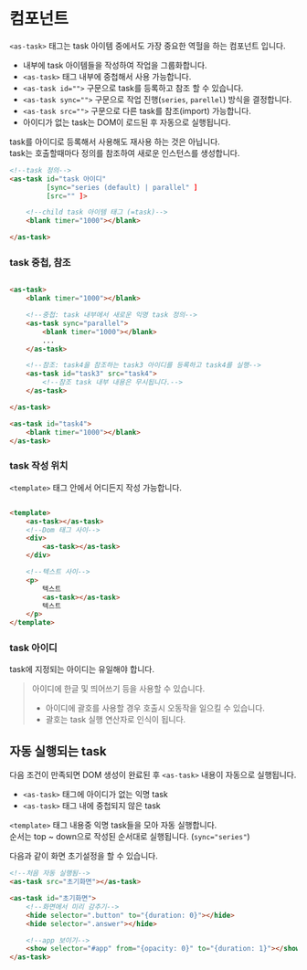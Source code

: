 # **<as-task>** 컴포넌트

`<as-task>` 태그는 task 아이템 중에서도 가장 중요한 역헐을 하는 컴포넌트 입니다.

* 내부에 task 아이템들을 작성하여 작업을 그룹화합니다.
* `<as-task>` 태그 내부에 중첩해서 사용 가능합니다.
* `<as-task id="">` 구문으로 task를 등록하고 참조 할 수 있습니다.
* `<as-task sync="">` 구문으로 작업 진행(`series`, `parellel`) 방식을 결정합니다.
* `<as-task src="">` 구문으로 다른 task를 참조(import) 가능합니다.
* 아이디가 없는 task는 DOM이 로드된 후 자동으로 실행됩니다.

task를 아이디로 등록해서 사용해도 재사용 하는 것은 아닙니다.  
task는 호출할때마다 정의를 참조하여 새로운 인스턴스를 생성합니다.

```html
<!--task 정의-->
<as-task id="task 아이디"
         [sync="series (default) | parallel" ]
         [src="" ]>

    <!--child task 아이템 태그 (=task)-->
    <blank timer="1000"></blank>

</as-task>
```

### task 중첩, 참조

```html

<as-task>
    <blank timer="1000"></blank>

    <!--중첩: task 내부에서 새로운 익명 task 정의-->
    <as-task sync="parallel">
        <blank timer="1000"></blank>
        ...
    </as-task>

    <!--참조: task4을 참조하는 task3 아이디를 등록하고 task4를 실행-->
    <as-task id="task3" src="task4">
        <!--참조 task 내부 내용은 무시됩니다.-->
    </as-task>

</as-task>

<as-task id="task4">
    <blank timer="1000"></blank>
</as-task>
```

### task 작성 위치

`<template>` 태그 안에서 어디든지 작성 가능합니다.

```html

<template>
    <as-task></as-task>
    <!--Dom 태그 사이-->
    <div>
        <as-task></as-task>
    </div>

    <!--텍스트 사이-->
    <p>
        텍스트
        <as-task></as-task>
        텍스트
    </p>
</template>
```

### task 아이디

task에 지정되는 아이디는 유일해야 합니다.

> 아이디에 한글 및 띄어쓰기 등을 사용할 수 있습니다.
> * 아이디에 괄호를 사용할 경우 호출시 오동작을 일으킬 수 있습니다.
> * 괄호는 task 실행 연산자로 인식이 됩니다.


## 자동 실행되는 task

다음 조건이 만족되면 DOM 생성이 완료된 후 `<as-task>` 내용이 자동으로 실행됩니다.

* `<as-task>` 태그에 아이디가 없는 익명 task
* `<as-task>` 태그 내에 중첩되지 않은 task

`<template>` 태그 내용중 익명 task들을 모아 자동 실행합니다.  
순서는 top ~ down으로 작성된 순서대로 실행됩니다. (`sync="series"`)

다음과 같이 화면 초기설정을 할 수 있습니다.

```html
<!--처음 자동 실행됨-->
<as-task src="초기화면"></as-task>

<as-task id="초기화면">
    <!--화면에서 미리 감추기-->
    <hide selector=".button" to="{duration: 0}"></hide>
    <hide selector=".answer"></hide>

    <!--app 보이기-->
    <show selector="#app" from="{opacity: 0}" to="{duration: 1}"></show>
</as-task>
```


